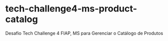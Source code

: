 # tech-challenge4-ms-product-catalog
Desafio Tech Challenge 4 FIAP, MS para Gerenciar o Catálogo de Produtos
